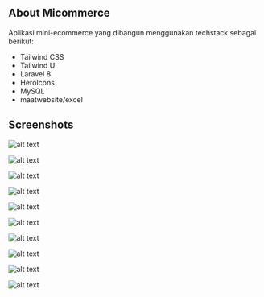 ## About Micommerce

Aplikasi mini-ecommerce yang dibangun menggunakan techstack sebagai berikut:
- Tailwind CSS
- Tailwind UI
- Laravel 8
- HeroIcons
- MySQL
- maatwebsite/excel

## Screenshots

![alt text](https://lh3.googleusercontent.com/pFdkZH-5pttggzA089Wg1gnlr_tMGNo2YCwSjOFG_zlQRBZAj41H3BeJSGfaF8WpBhcYItBDLy7Ho-g2JYPDXNBYozf3fyM9OWaoWd-YWswhk_pfIaSEuetqMjDhp6MU_uN_hCOTAGX0IXkH9pxvLme1S2mnFiMcZ4lEYkzvehbN0HPFvO9K2g3Sv3M7tPtRXAx7uhp-3AcT9TOG_cFIBKPQ2cZ6-i2wInSGTQfwipERpQ3hCt0U6QyqOW_eAJtlstECi_7cut7xARh96lh1cvaPa8eh6i4dmSwJOPMSUqDj8glSAr245MVrel8wVrauSvhs-9hz_bNBVTVRXzxO3tQ3YVvSB8Gpqx6-5j3KKUahSWums7IJSa2gadQZ_KxUOen59bD3XSBsvCskSXIRcuFWsmQ4Z5bsnTHQUnknWBIFSPLtF7U6oAqMoRw6yVcWs1MaTnHwIQOZqtiuWSdqzButbp0oU70wej1o-UmGilFfJlQJbKsifSYVo8_-7cxDbWzhwc1UC7Jeh6ZNzS5Q78JQZrrEbHRCUGFr8tzBnDkby-lA_YToF2jyNUKbZrpvvxKPSKFfA64eGDmDcbZBYWOy_b6DCC_2PUD-PWSfla1NHP_UNl-e5vUbpgqMgO9KIDn9WGslknAHbt35ir7s5jEik_3a-3gbxvS2uHfn_4-pJRpmDhvZqPDnggMsFYIkMtLzAwoISGMMt0ocl0ufPEcP=w1470-h828-no?authuser=0)

![alt text](https://lh3.googleusercontent.com/a0VObzUZitPzu76DB4hdPsz3I6RPXFCFhNBMLISDYFLRCYnr2aCxLiVgBjHphdxMbs4j0wsAlYrsnxWa0QTvJbLp4K5IGPUyX-rPhZ9OLmgk8MowpujHeMY-pim049fwEt5CI-ceu7BH5BDEMn_T_rPu5vmXBFYH9ObHnzhi3t0uGb-VDD1kZEVZgc8KlmdAEoliW0HO1l3FQy6zAvx2xdKLoBGd71qJiGw2JfiO-r-gP8DnIOBmYPvOGZ0juBHFVqjXDl_G9CPhLPtQxHekh481li5RPKO9mGhgfqY3ODNzwFttY68nfHDHQAyn5svVqrDXygYw38juE5BQf9Pkc1VDOEBB28OccOhu0bj3B30VTzptky7nTdsFKeETQnITATYiq5fE86Dfh-9VzLXe4_Ha6wZnWZd-m0FbuGd1IONGJz3xdYvXQlVL3LjY7CvJ0VATmcBN3zzACMsEWzgYt6D_pZNURhppsCusMygEXGXBxqd9NT_9de-Of1Tftr54GmK5vBWn3n5TwN_kMj1OCcDVBevODGpMBSdlPaFc53_JOfo0FoPsoJ6wmV9zFDAHng-4qK-_saFN6u0Gy37uqyMCKmk8vkTgqmG1McKXNH0f40PkrkU4pwDdRNeLi6bBsPqZ2FLa0H6jobcSawEyMnM1ahtTGyTVdEWasojZN03XqDTPRMfLBFXF8d7jw0sgyXTI2qvMf2ryHU-I3_4hM8LA=w1470-h828-no?authuser=0)

![alt text](https://lh3.googleusercontent.com/vjCrgum66mWwHCVTl1hPX5bDCt5Topg3JT5oucH3itXf6mQCgzo41AJFXtYd1dX2-lExPkc6s_mBOt62TwAtpJq9dC9LnmG1cfPTvXFMw-vowBVt_YzHZwYrJb8TYopdV6ijD3XeblQchwcbPjrA87MBh5M4yx7duHnc9EZmogQWUcZWkjI2jQYx7irVE1oFaXXdGhZAugNJs0EPxS--V4lTsJYYQCj1S4BFT286gCHOd9N3WMQLLdsE3-i_iDemuPr3qp8zPR1T67mxnVZzl4eYdb84GGZe5dM5kwhJfg13WUmJ64C9eyQPyW3asS3DDGHVk1ZkoH-n-CF-gnrRcRXozzd-wJELvIArLKJw4eXhE7z5nIQVhKT2Uu7z8Zdu4Vk8k9xPrwaX8w0sb33C7eG87Wpjn30TAl-Lu62AQ3C0W9AL2oSxaAe6cvrV98JI6zBlYmOlkSfQTsr6JI0MjREKQJjjPrt0ZN1JGe0-U58a1VH1r5QneWqKthz5gPCaQr-xYV11t6BpAbWnIJL4YHk9BSj23n5zA4ISkRYjxz-pGHauJ9F0YZztEHLePAbZrUtR1quQnSGayBZ0OgNWIwWCp9eq4_y-BiECTe_VXp1Ifd599A3xpFqqFs_tvDWx4hQFQqVaoH20z7T-6D2D-kuWNaXqWs0ExLHmZGjxLfOLu5WuV0Py0i1jo_xSiocZSOJ2Z0ttAXS5G1FncQiTN5Bx=w1470-h828-no?authuser=0)

![alt text](https://lh3.googleusercontent.com/Dm1JJLjG8cjmkndnJ2u0rEPe_GFvxU-ttKO9ab4jTJ-aocdLsC_v6ck4MYF8wX2lGgRz74wgobdUVFnPQPDJMM7-qMWlwVgF4BdfKdS-_DlNdRoZlIWTfuTsX-Vuwy8jD3XnzdHZwzAgvSHkZk7ezloa2BlbjbFuqMvl7LcvaKebvXrMleMutL8PgBSYdJ0uxgflzL6U4NiUBB6dyDVPju_a4KidTwr2ITGw_GqU_uwhFzNu2471f8B61gwRbLPz-H3VoNrSiKNV4qhizsJJb1JOsX1Pcnza31n1r03ZAy0dOGmuMsDx4F-KEyacraougpSEyZEfWrTdDY_5c752IZW72TXIKU4pGuNSWbkhWzpYyQ3PXlIg4KMz2A2ijOp6AcHj3ISYDmh8eHDb1N6zy-YZHyP4zLtWtH95NE3L2mmOxwafu6RRRY5nd628TrzHK-YE7o266bRsnP3zf7Mbq7DOP8l7RCUnvhO3FSH-g4Kw6msCR5OFuDw0mIhmWGwl6gQ6IGTJHpVNY72Sn5VbrSypJv_rSS09Tu63ls47T11bHttpikMn2R8zcnFUAkbxukYYYWDqvu2zmB9i3RAxbT8ayJ-VtuWXHEp45wovKPppU0WInrdWjIXhgiHmid9MnTdlUsPtY5up19Eoe131iL9jC1MsvqsJTbtCV3avLfpT7DRNrIbB-eri-AOFkL1G51wGsM0g6ky3kxK52Qh7iun0=w1470-h828-no?authuser=0)

![alt text](https://lh3.googleusercontent.com/Aj7PwvYlVInc0YG8EZOoQueDQD_r5Y2jvadlJBCDdjLqx7wfw0WRb64gz_K_H1iGDdIU_3i-Snwmg3vXjpz2U9p39f2J0W9oEFzA7tfTFeQTFZZzEyI7W94ONli64yw13ETt79aKEfVV1W_dgzLcttA-8wxuwrJKnxlfI9iKwtE85jHdOYqrsW2Gb2cWTGDd2yEsdL8rQgyNK6fBHQmwSYmUW4yDd9gfEtOd_VXw44jSgZN8SC-NbCyBiZqor_wSMypMwLicBAgjv6RViGbUlczP3egcoeGOWi8Ip_lD-rqxKQ_ADT3L4G0IGkAwYeUuN_6zVjcwSBYPZsa3C0fDtsnkN00mzfbpLj2hxs57SAycw63k1_ky_q3zR38AIycvt40RAUuuqJGpsxre-XhYtet0ZcFb7uMHZCjBeGHmUt3eMTiA817VqjfqXhAmtCOhl9oTvy5ouvEFrMNLp5ir7hr6Jp4g5t7Z-JNI0QuoeXLQnkWl6Um8Dos5WfRYu8V5uXwv7Pgx_GF3PUFDQnUthQRhlY9qR-PSBLHNFpwIjVl95qNh8YcKOxSypziCAcij85xaBbevDaA3XdfIfVQylJvwnkinakjRZW2GvUSv_UNFa6YqDfb9ffnKIFVDrU-dt72a68l4WuI7o5behQMhdoTcKKUKoZWRdLZscioxXVFS60Qxrj3Boz_PHrPlhMCZ5BZn3r8L_COA6nMRRjJ47bGE=w1470-h828-no?authuser=0)

![alt text](https://lh3.googleusercontent.com/Ts2EiqR7WRRDTsIqgioLVAGXrJAXJZEar26jwn51glqkig2XSUhkb-qoftLdItYwHnk3E0s1mSV-nMfaMpvJLHQstwyte8NPUK9f88PuzTV2LUTr2nWGf4Dg9H7TIDn6t30jNZRCLkMRvQ_9XqeXs7sxR5mtKZncrgonVQbAB4wSQn6iYjqDBXbNfGdMCo37ZaU91dC8VDRT-F_NPk3x8sFQMOsw3DeLHq3tgDa2IhpH4Cbvqb4-s8lthR1PJ0jn28zyLzEuZ21GFlosORfmMlNMrcoKb3tUXM51H24Rp93f0hWAnYq-qCSRceFKIbdEfbtX5TDGdbtiO5neixBD-e-coHkWmBMrSSoybJ-1-5F0OE4j9VoUubohzVYfYAosvC9DsGIP45cs9jM1Z5WRrNVFqepKrw2RM8Y82rPk7dDHKRUI4tyGd2nQnO3BEJEguJjDWQxj4Q8oCCI_mFNjbEcfryczpBigxBmIu8nvzL7joYuudWx0mHsOebVbCNFXrt81giKPSsls04GcwO32fGKF1viuFFqaKLlwdPgzfmjAAya-0CsOul4kuoLW3UvFnUIvFglD2cqE8qz_a9eaDwDgbJdquxbrgq73746JGhFQMO7bdhG0wMX3pb0ZwVU3R5HY9sIv-Zs3ZdhE8Qo1O1dgyEUkL-UNIwxOJSnzzTZMtCnl-Pn5thcWPivyVumihuRZYTAFnWBjQum_GSJOM_ca=w1470-h828-no?authuser=0)

![alt text](https://lh3.googleusercontent.com/sxDBHiOcukyBVVBy8bzGyg4L9huX6Dtgwi3PfDnIbPEvOg0HYwwMyW1op640sX10tXnvKTToAlT1nF37OF0s95-G6x43ubTXsHzqKV4hY5qrdHl0DP3RiBiorFbswQT7HGQ_HMg4NNzNOo77JRfQLgnuvLscxR41g3xl758rz_uwsHUHtHC_Mp0Bt6pkAxsaUKrVHM5A3UqY2AkFel_Va-YsPNoqeV0H9vOb-JTopudX7tB6fKBWg6iMTviuDbe0gloz41ZPPSJknyqk3yMBlrfpXIVWJ4MDYyeQZDPxETvKCkM-Cd-2g_TpdDzwiG6RdYhRKC6QBwns1gZJk9fuhEvBjaZaeKwb90clx3wgXTd9nKb4A2sjd6YsNVtu8eZ5-eKYk9VbOSlsiv2mgQC2_ledJrvv4gJ9gMS3eO14jpu4wSq4vP-ln5omVpBXOMEp840Aqhicyq-XI1OQx-KrgdnbM428mfLc14fRK10-zhEYIxyTrBL-NZRR4brT1cyTXICLt5sNeV3VabJoqr5URPPPVuRJ7ghaR--PMZJ6AudLt6fm59sygGfDlalLP-ayUY1PamtzmjIXqmifH3cUKNRPxr-L7CIDoKPxex3yKrEDxpR1rAeo7JHl21bdBcFSPBJCfkKDlNEkHBnoXz3BRj7M0WyOLbCZB9JrLKrzbIZeQKOhYoEamf73wD6mwCGJKgwU9RPXmL1wDPfuzaDFfCrD=w1470-h828-no?authuser=0)

![alt text](https://lh3.googleusercontent.com/YX60Kxzdibho_PD0JW30uh20tpEubYscMhhg74-BS6ysUtLC1W6L7jdcXmVlMnHIWBy3lWwOWe85s1YUFuElgNfVC1LjPvE5NAX_JEbZlBGyUzCN8rVgVUdwXJFYDv0FxOHPcDWbFB-OV-IaoFPAlCL-PNmvklXRQ7vSsrOoXJplevpBaRdg3I9oT1HslSAfj7Djb-jfiNmY0rULcX8K9Dgij-jZTXJ84DJPWL2Vyz9YRh8a54HvzccJeXsiZjtrP7Le0qwMXwbZxW1OHzKY81mBQk3HPd20qKEwOh25nx6ES1Ab2GA5j54lQ6MxFer_y0X-hErH6y9fMhq9xNunPm14mPVuDCbswr4bEqIGeJyxNm1veQZXItZBlgpr270-tCp8Q8lvQvxipvWUYUGn-HZBU8lKVf48C9g7uCQKiBriAYV8ngkydn5ZCFb1MoKu3KS1sSuYvsQ4Ztmuotao4bUnbo903vYFmVTshoQzsDx9XA2xvPzFbYftUfqCfeU3XxQQFVSr8DFIYkWLP4gcxZjN6ilbL_Gz5uvvPow39jykhniJn45p_heGS5RNrHt_HUUUJenhWtrjjqjbm45LLvFF0YnXiYVxXTrU3y6dThsjrVJsqAdAJ18wlgdTPimKdD9HNJ09oq1sUxBxm3tNCaqGuyalnhTBIZQX8-A00ndwpvQLOfetCOqUM4L5l5EtOwzNqpcIixzU_GgvqQUuJA6z=w1470-h828-no?authuser=0)

![alt text](https://lh3.googleusercontent.com/akYOJpCBxAuhdjOmBgQvx0GOIvAM1-whvScTjPNicPF7kmn0AQp5qLJxo98iUHJchwzGX73bDKmBE1Qx2mCcCelxWmXy2AG02u9qNbYEYNoxwulHveFbntDE8oAi-Xu7GYIlxaSVJqINA5rJIxKbsgH8nOs5HXU2N-2_qNPfzYV6yeLyRExd2bG8xH_ShcwLqu7FzX-Px04oBtaTIS8w0OZtfATTh9CJ9lA3Qowe80aE6W7XxHI9fjWzYqkaXp93zBPwU3cj-igdM3xZwig5yTmX-3W__vLoP4KfGpGOtw9P7iu4BFcDnS6DOqhqLaiGL71ropacUsfQmD3d6kePdcpEo1ia6npMj7hl3Thm0JgxN1OnxKaExDEPtNMAIfFVrRF8Cm41BMMsLb_2YrKam8n8C5HAk7RfCjp5-IWn5IxPFD_UPEveUUD5Znc8911PDDtUUSrrlBMCKyVbfv4wl8Usy00pRpkqikyUpP0rOtyXgvQgN7tvl4gG8_03fcuR8CZJlFLHvDvRfb5fM_KvLifLn_DwMM6tMi3iePEFef0l94UbnGKxed1bt7OjaqlGsoDla72yxi6NywjrZWcaZVV0ho0DZixpFRn8yjQQZQY2Q-_uoJTddb4WODpYVIFtCWV13-Ygs70j7UG1zGMqbaNopG4ei1xQVVyRip7Pd_c_i2KvxyPR3H5FBM0k6EkejVQm4DUior8vvAbaKHPjG1Rs=w1470-h828-no?authuser=0)

![alt text](https://lh3.googleusercontent.com/8bEimsZDpKXK7lg4dzqsKR2dw8UhNflR2YgNE-FCWgrVRs_NqEmdgiurSPraUKQl8aZCMHM380wZ_CRCHVuObvg8NSdRkrHn-8P4RLDGkCyTQCuW6HeBlCkHJyryfQ7T01USHIn7ibfCrDkz8QqJxLLtogUeo9tnhX_N1jL3Nvpw9NujvUHeFEGm-ojiuyIxjhqngALOZO5ohMLmXkaVT4RSOg4jFcMkc4Lq6P5F6MC641Y5wKmysBa6cSG0iEzwBWCLn2_uUaGwXSk0vhujwrG3DbKeBPeSspSrXrG61uNrxitaxKSL7HYVYc-VCwIYwv_5FovEeCQZHUjObfhMTIRiEIdbJzIG4ay-fsoWgiwjRy2e0an94P2iZGqA3pjcQg_frCQD23T9IdRIRcB4sZ17eoF03PUNT49p-NmVhNTGEKymgayv3mUXWyThNc07P6H4HxX2s8_nSp5sQGPDAKIZ8S98TSQx7N3tYxLeP-e--sRX78xL0iPrNC3E3p7YJFJLVMl_c0vDRsGC5PSsIkFwkSdEYih5ItUeFk0w6LnnMwMbGHXmvOAQvD9ej0N1cRt0QyZE_DuECFudZQKtkhlAHeiC3owZwW0rMCi6YFKsoRpfF_ApDZHNTG8faP5Q3Vye7Eu8dmXk3-RxbQtTM59_NcKOmpDMiKOk1XRAPatdsyXuQR1CICVjKWvGUeb_dBio6lReKJJGkZxVm8F-DMpo=w1470-h828-no?authuser=0)
